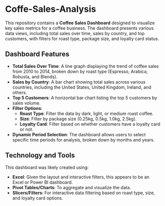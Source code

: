 # Coffe-Sales-Analysis


This repository contains a **Coffee Sales Dashboard** designed to visualize key sales metrics for a coffee business. The dashboard presents various data views, including total sales over time, sales by country, and top customers, with filters for roast type, package size, and loyalty card status.

## Dashboard Features

- **Total Sales Over Time**: A line graph displaying the trend of coffee sales from 2010 to 2014, broken down by roast type (Espresso, Arabica, Robusta, and Blends).
- **Sales by Country**: A bar chart showing total sales across various countries, including the United States, United Kingdom, Ireland, and others.
- **Top 5 Customers**: A horizontal bar chart listing the top 5 customers by sales volume.
- **Filter Options**:  
  - **Roast Type**: Filter the data by dark, light, or medium roast coffee.
  - **Size**: Filter by package size (0.25kg, 0.5kg, 1.0kg, 2.5kg).
  - **Loyalty Card**: Filter based on whether customers have a loyalty card or not.
- **Dynamic Period Selection**: The dashboard allows users to select specific time periods for analysis, broken down by months and years.

## Technology and Tools

This dashboard was likely created using:
- **Excel**: Given the layout and interactive filters, this appears to be an Excel or Power BI dashboard.
- **Pivot Tables/Charts**: To aggregate and visualize the data.
- **Slicers/Filters**: For interactive data filtering based on roast type, size, and loyalty card options.


